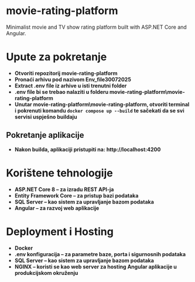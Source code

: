 # movie-rating-platform
Minimalist movie and TV show rating platform built with ASP.NET Core and Angular.

# Upute za pokretanje
- **Otvoriti repozitorij movie-rating-platform**
- **Pronaći arhivu pod nazivom Env_file30072025**
- **Extract .env file iz arhive u isti trenutni folder**
- **.env file bi se trebao nalaziti u folderu movie-rating-platform\movie-rating-platform**
- **Unutar movie-rating-platform\movie-rating-platform, otvoriti terminal i pokrenuti komandu `docker compose up --build` te sačekati da se svi servisi uspješno buildaju**

## Pokretanje aplikacije
- **Nakon builda, aplikaciji pristupiti na: http://localhost:4200**


# Korištene tehnologije
- **ASP.NET Core 8 – za izradu REST API-ja**
- **Entity Framework Core – za pristup bazi podataka**
- **SQL Server – kao sistem za upravljanje bazom podataka**
- **Angular – za razvoj web aplikacije**

# Deployment i Hosting
- **Docker**
- **.env konfiguracija – za parametre baze, porta i sigurnosnih podataka**
- **SQL Server – kao sistem za upravljanje bazom podataka**
- **NGINX – koristi se kao web server za hosting Angular aplikacije u produkcijskom okruženju**


